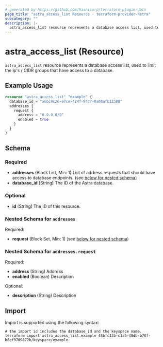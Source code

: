 ```yaml
---
# generated by https://github.com/hashicorp/terraform-plugin-docs
page_title: "astra_access_list Resource - terraform-provider-astra"
subcategory: ""
description: |-
  astra_access_list resource represents a database access list, used to limit the ip's / CIDR groups that have access to a database.
---
```


# astra_access_list (Resource)

`astra_access_list` resource represents a database access list, used to limit the ip's / CIDR groups that have access to a database.

## Example Usage

```terraform
resource "astra_access_list" "example" {
  database_id = "a6bc9c26-e7ce-424f-84c7-0a00afb12588"
  addresses {
    request {
      address = "0.0.0.0/0"
      enabled = true
    }
  }
}
```

<!-- schema generated by tfplugindocs -->
## Schema

### Required

- **addresses** (Block List, Min: 1) List of address requests that should have access to database endpoints. (see [below for nested schema](#nestedblock--addresses))
- **database_id** (String) The ID of the Astra database.

### Optional

- **id** (String) The ID of this resource.

<a id="nestedblock--addresses"></a>
### Nested Schema for `addresses`

Required:

- **request** (Block Set, Min: 1) (see [below for nested schema](#nestedblock--addresses--request))

<a id="nestedblock--addresses--request"></a>
### Nested Schema for `addresses.request`

Required:

- **address** (String) Address
- **enabled** (Boolean) Description

Optional:

- **description** (String) Description

## Import

Import is supported using the following syntax:

```shell
# the import id includes the database_id and the keyspace name.
terraform import astra_access_list.example 48bfc13b-c1a5-48db-b70f-b6ef9709872b/keyspace/example
```
